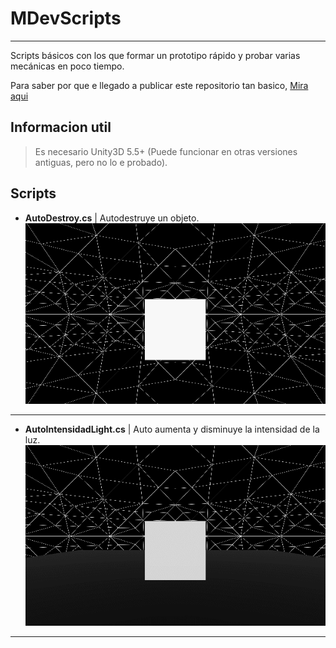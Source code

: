 # MDevScripts
---
Scripts básicos con los que formar un prototipo rápido y probar varias mecánicas en poco tiempo.

Para saber por que e llegado a publicar este repositorio tan basico, [Mira aqui][1]

## Informacion util

> Es necesario Unity3D 5.5+ (Puede funcionar en otras versiones antiguas, pero no lo e probado).

## Scripts

* **AutoDestroy.cs** | Autodestruye un objeto.
![001](https://github.com/MOON-TYPE/MDevScripts/blob/master/Res/AutoDestroy.gif)
---
* **AutoIntensidadLight.cs** | Auto aumenta y disminuye la intensidad de la luz.
![002](https://github.com/MOON-TYPE/MDevScripts/blob/master/Res/AutoIntensidad.gif)
---

[1]: www.localhost:1313.com
